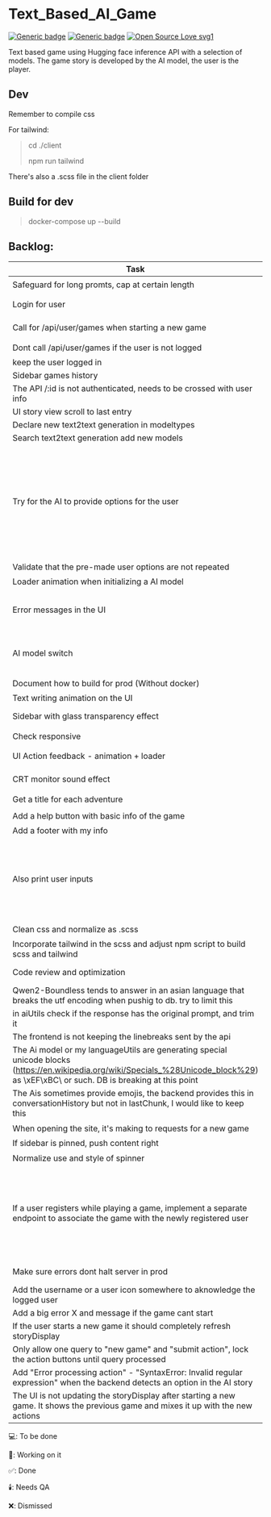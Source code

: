 # Text_Based_AI_Game
[![Generic badge](https://img.shields.io/badge/Version-0.1-blue.svg)](https://shields.io/)
[![Generic badge](https://img.shields.io/badge/Mantained-Yes-green.svg)](https://shields.io/)
[![Open Source Love svg1](https://badges.frapsoft.com/os/v1/open-source.svg?v=103)](https://github.com/ellerbrock/open-source-badges/)



Text based game using Hugging face inference API with a selection of models.
The game story is developed by the AI model, the user is the player.


## Dev
Remember to compile css

For tailwind:
> cd ./client
> 
> npm run tailwind

There's also a .scss file in the client folder

## Build for dev
> docker-compose up --build



## Backlog:
| Task          | Front/Back        | Status        | Dependencies / Notes        |
| ------------- | ------------- | ------------- | ------------------- |
| Safeguard for long promts, cap at certain length | back/aiutils | 🕯️ |  |
| Login for user | front | 🕯️ | It's working but I would like to keep on testing it |
| Call for /api/user/games when starting a new game | front | 🕯️ | It's working but I would like to keep on testing it |
| Dont call /api/user/games if the user is not logged | front | 🕯️ |  |
| keep the user logged in | front | 🔨 |  |
| Sidebar games history | front | 🔨 | answering empty |
| The API /:id is not authenticated, needs to be crossed with user info | back | 💻 | Login for user |
| UI story view scroll to last entry | front | ✅️ |  |
| Declare new text2text generation in modeltypes | back | ✅️ |  |
| Search text2text generation add new models |  | ✅️ |  |
| Try for the AI to provide options for the user | back/aiUtils | 💻 | The extractStoryAndOptions in aiutils tryes to catch options fron the ai story and provides presets if unable. It barely works and would be good to expand it with different empirically tested ways that the AIs define options |
| Validate that the pre-made user options are not repeated | back/aiutils | 🕯️ |  |
| Loader animation when initializing a AI model | front | ✅️ | |
| Error messages in the UI | front | 💻 | Partially implemented, should add a "close" button to the error notifs |
| AI model switch | front | 🕯️ | Pending to implement a tooltip to show ai model comment and type, or some UI structure for it |
| Document how to build for prod (Without docker) |  | 💻 | finish the dev first |
| Text writing animation on the UI | front | ✅️ | |
| Sidebar with glass transparency effect | front | 💻 | Check if tailwind has something |
| Check responsive | front | 💻 | 
| UI Action feedback - animation + loader | front | 💻 | Check if tailwind has something |
| CRT monitor sound effect | front | 💻 | Investigate sonorization options |
| Get a title for each adventure | back/aiutils | 🕯️ | could be improved |
| Add a help button with basic info of the game | front | 💻 |  |
| Add a footer with my info | front | ✅️ |  |
| Also print user inputs | ✅️ | Back should provide both user action and story |
| Clean css and normalize as .scss | front | 💻 |  |
| Incorporate tailwind in the scss and adjust npm script to build scss and tailwind | front | 💻 | normalize css |
| Code review and optimization | front and back | 💻 | have a happily functional prototype |
| Qwen2-Boundless tends to answer in an asian language that breaks the utf encoding when pushig to db. try to limit this | back | ✅️ |  |
| in aiUtils check if the response has the original prompt, and trim it | back | ✅️ |  |
| The frontend is not keeping the linebreaks sent by the api | front | ✅️ |  |
| The Ai model or my languageUtils are generating special unicode blocks (https://en.wikipedia.org/wiki/Specials_%28Unicode_block%29) as \xEF\xBC\ or such. DB is breaking at this point | back/aiutils | 🕯️ |  |
| The Ais sometimes provide emojis, the backend provides this in conversationHistory but not in lastChunk, I would like to keep this | back/aiutils | 🕯️ |  |
| When opening the site, it's making to requests for a new game | front | 🕯️ |  |
| If sidebar is pinned, push content right | front | ✅️ |  |
| Normalize use and style of spinner | front | 💻 |  |
| If a user registers while playing a game, implement a separate endpoint to associate the game with the newly registered user | front+back | 🕯️ |  take the game's publicId and the user's ID, then updates the game's userId field. This endpoint should be called after successful user registration if there's an active game. |
| Make sure errors dont halt server in prod | front + back | 💻 |  |
| Add the username or a user icon somewhere to aknowledge the logged user | front | 💻 |  |
| Add a big error X and message if the game cant start | front | ❌ |  |
| If the user starts a new game it should completely refresh storyDisplay | front | 🔨 |  |
| Only allow one query to "new game" and "submit action", lock the action buttons until query processed | front | 🕯️ |  |
| Add "Error processing action" - "SyntaxError: Invalid regular expression" when the backend detects an option in the AI story | backend | 💻 |  |
| The UI is not updating the storyDisplay after starting a new game. It shows the previous game and mixes it up with the new actions | Frontend | ✅️ |  |


💻: To be done

🔨: Working on it

✅️: Done

🕯️: Needs QA

❌: Dismissed
